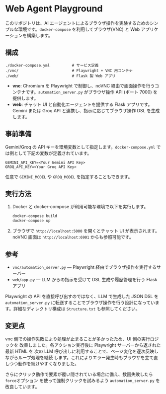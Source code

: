 # Web Agent Playground

このリポジトリは、AI エージェントによるブラウザ操作を実験するためのシンプルな環境です。`docker-compose` を利用してブラウザ(VNC) と Web アプリケーションを構築します。

## 構成

```
./docker-compose.yml          # サービス定義
./vnc/                        # Playwright + VNC 用コンテナ
./web/                        # Flask 製 Web アプリ
```

- **vnc**: Chromium を Playwright で制御し、noVNC 経由で画面操作を行うコンテナです。`automation_server.py` がブラウザ操作 API (ポート 7000) を提供します。
- **web**: チャット UI と自動化エージェントを提供する Flask アプリです。Gemini または Groq API と連携し、指示に応じてブラウザ操作 DSL を生成します。

## 事前準備

Gemini/Groq の API キーを環境変数として指定します。`docker-compose.yml` では例として下記の変数が定義されています。

```
GEMINI_API_KEY=<Your Gemini API Key>
GROQ_API_KEY=<Your Groq API Key>
```

任意で `GEMINI_MODEL` や `GROQ_MODEL` を指定することもできます。

## 実行方法

1. Docker と docker-compose が利用可能な環境で以下を実行します。

   ```bash
   docker-compose build
   docker-compose up
   ```

2. ブラウザで `http://localhost:5000` を開くとチャット UI が表示されます。noVNC 画面は `http://localhost:6901` からも参照可能です。

## 参考

- `vnc/automation_server.py` — Playwright 経由でブラウザ操作を実行するサーバー
- `web/app.py` — LLM からの指示を受けて DSL 生成や履歴管理を行う Flask アプリ

Playwright の API を直接呼び出すのではなく、LLM で生成した JSON DSL を `automation_server.py` に転送することでブラウザ操作を行う設計になっています。詳細なディレクトリ構成は `Structure.txt` も参照してください。

## 変更点

vnc 側での操作失敗により処理が止まることが多かったため、UI 側の実行ロジックを
改善しました。各アクション実行後に Playwright サーバーから返された最新 HTML を
次の LLM 呼び出しに利用することで、ページ変化を逐次反映しながらループ処理を継続
します。これによりエラー発生時もブラウザを立て直しつつ動作を続けやすくなりました。

さらにクリック動作で要素が覆い隠されている場合に備え、数回失敗したら`force`オプション
を使って強制クリックを試みるよう `automation_server.py` を改良しています。


